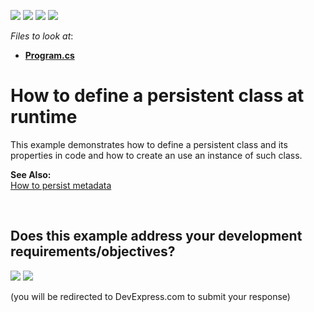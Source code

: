 <!-- default badges list -->
![](https://img.shields.io/endpoint?url=https://codecentral.devexpress.com/api/v1/VersionRange/128585798/23.2.1%2B)
[![](https://img.shields.io/badge/Open_in_DevExpress_Support_Center-FF7200?style=flat-square&logo=DevExpress&logoColor=white)](https://supportcenter.devexpress.com/ticket/details/E1139)
[![](https://img.shields.io/badge/📖_How_to_use_DevExpress_Examples-e9f6fc?style=flat-square)](https://docs.devexpress.com/GeneralInformation/403183)
[![](https://img.shields.io/badge/💬_Leave_Feedback-feecdd?style=flat-square)](#does-this-example-address-your-development-requirementsobjectives)
<!-- default badges end -->
<!-- default file list -->
*Files to look at*:

* **[Program.cs](./CS/CreateClassAtRuntime/Program.cs)**
<!-- default file list end -->
# How to define a persistent class at runtime


<p>This example demonstrates how to define a persistent class and its properties in code and how to create an use an instance of such class.</p><p><strong>See Also:</strong><br />
<a href="https://www.devexpress.com/Support/Center/p/E269">How to persist metadata</a></p>

<br/>


<!-- feedback -->
## Does this example address your development requirements/objectives?

[<img src="https://www.devexpress.com/support/examples/i/yes-button.svg"/>](https://www.devexpress.com/support/examples/survey.xml?utm_source=github&utm_campaign=XPO_how-to-define-a-persistent-class-at-runtime-e1139&~~~was_helpful=yes) [<img src="https://www.devexpress.com/support/examples/i/no-button.svg"/>](https://www.devexpress.com/support/examples/survey.xml?utm_source=github&utm_campaign=XPO_how-to-define-a-persistent-class-at-runtime-e1139&~~~was_helpful=no)

(you will be redirected to DevExpress.com to submit your response)
<!-- feedback end -->
